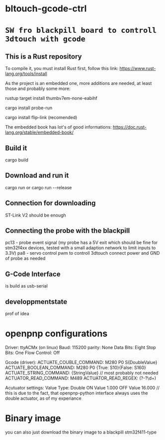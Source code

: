 # bltouch-gcode-ctrl
# `SW fro blackpill board to controll 3dtouch with gcode`


## This is a Rust repository
To compile it, you must install Rust first, follow this link:
https://www.rust-lang.org/tools/install

As the project is an embedded one, more additions are needed, at least those and probably some more:

rustup target install thumbv7em-none-eabihf

cargo install probe-run

cargo install flip-link  (recomended)

The embedded book has lot's of good informations:
https://doc.rust-lang.org/stable/embedded-book/


## Build it
cargo build

## Download and run it
cargo run   or  cargo run --release

## Connection for downloading
ST-Link V2 should be enough

## Connecting the probe with the blackpill
pc13 - probe event signal (my probe has a 5V exit which should be fine for stm32f4xx devices, tested with a small adaption network to limit inputs to 3.3V)
pa8  - servo control pwm to controll 3dtouch
connect power and GND of probe as needed

## G-Code Interface
is build as usb-serial

## developpmentstate
prof of idea

# openpnp configurations
Driver: ttyACMx (on linux)
Baud: 115200
parity: None
Data Bits: Eight
Stop Bits: One
Flow Control: Off

Gcode (driver): 
ACTUATE_COUBLE_COMMAND:  M280 P0 S{DoubleValue}
ACTUATE_BOOLEAN_COMMAND: M280 P0 {True: S10}{False: S160}
ACTUATE_STRING_COMMAND: {StringValue}  // most probably not needed
ACTUATOR_READ_COMMAND: M489
ACTUATOR_READ_REGEX: (?<Value>-?\d+)

Acutuator settings:
Value Type: Double
ON Value 1.000
OFF Value 16.000
// this is due to the fact, that openpnp-python interface always uses the double actuator, as of my experiance

# Binary image
you can also just download the binary image to a blackpill stm32f411-type